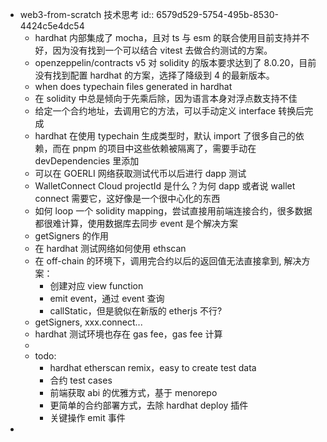 - web3-from-scratch 技术思考
  id:: 6579d529-5754-495b-8530-4424c5e4dc54
	- hardhat 内部集成了 mocha，且对 ts 与 esm 的联合使用目前支持并不好，因为没有找到一个可以结合 vitest 去做合约测试的方案。
	- openzeppelin/contracts v5 对 solidity 的版本要求达到了 8.0.20，目前没有找到配置 hardhat 的方案，选择了降级到 4 的最新版本。
	- when does typechain files generated in hardhat
	- 在 solidity 中总是倾向于先乘后除，因为语言本身对浮点数支持不佳
	- 给定一个合约地址，去调用它的方法，可以手动定义 interface 转换后完成
	- hardhat 在使用 typechain 生成类型时，默认 import 了很多自己的依赖，而在 pnpm 的项目中这些依赖被隔离了，需要手动在 devDependencies 里添加
	- 可以在 GOERLI 网络获取测试代币以后进行 dapp 测试
	- WalletConnect Cloud projectId 是什么？为何 dapp 或者说 wallet connect 需要它，这好像是一个很中心化的东西
	- 如何 loop 一个 solidity mapping，尝试直接用前端连接合约，很多数据都很难计算，使用数据库去同步 event 是个解决方案
	- getSigners 的作用
	- 在 hardhat 测试网络如何使用 ethscan
	- 在 off-chain 的环境下，调用完合约以后的返回值无法直接拿到, 解决方案：
		- 创建对应 view function
		- emit event，通过 event 查询
		- callStatic，但是貌似在新版的 etherjs 不行?
	- getSigners, xxx.connect...
	- hardhat 测试环境也存在 gas fee，gas fee 计算
	-
	- todo:
		- hardhat etherscan remix，easy to create test data
		- 合约 test cases
		- 前端获取 abi 的优雅方式，基于 menorepo
		- 更简单的合约部署方式，去除 hardhat deploy 插件
		- 关键操作 emit 事件
-